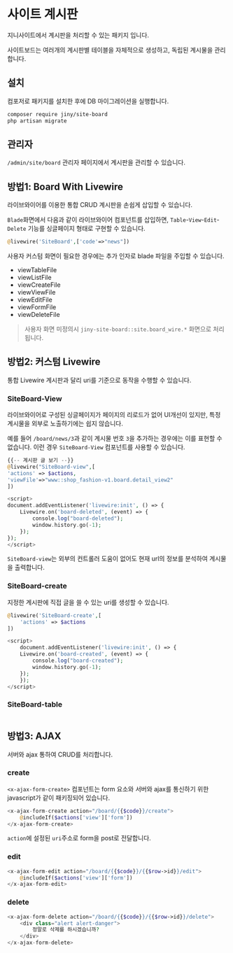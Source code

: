 # 사이트 계시판
지니사이트에서 계시판을 처리할 수 있는 패키지 입니다.

사이트보드는 여러개의 계시판별 테이블을 자체적으로 생성하고, 독립된 계시물을 관리합니다.


## 설치
컴포저로 패키지를 설치한 후에 DB 마이그레이션을 실행합니다.
```bash
composer require jiny/site-board
php artisan migrate
```

## 관리자
`/admin/site/board` 관리자 페이지에서 계시판을 관리할 수 있습니다.

## 방법1: Board With Livewire
라이브와이어를 이용한 통합 CRUD 계시판을 손쉽게 삽입할 수 있습니다.

`Blade`화면에서 다음과 같이 라이브와이어 컴포넌트를 삽입하면, 
`Table`-`View`-`Edit`-`Delete` 기능를 싱글페이지 형태로 구현할 수 있습니다.

```php
@livewire('SiteBoard',['code'=>"news"])
```

사용자 커스텀 화면이 필요한 경우에는 추가 인자로 blade 파일을 주입할 수 있습니다.
* viewTableFile
* viewListFile 
* viewCreateFile
* viewViewFile
* viewEditFile
* viewFormFile
* viewDeleteFile

> 사용자 화면 미정의시 `jiny-site-board::site.board_wire.*` 화면으로 처리됩니다.

## 방법2: 커스텀 Livewire
통합 Livewire 계시판과 달리 uri를 기준으로 동작을 수행할 수 있습니다.

### SiteBoard-View
라이브와이어로 구성된 싱글페이지가 페이지의 리로드가 없어 UI개선이 있지만, 특정 계시물을 외부로 노출하기에는 쉽지 않습니다.  

예를 들어 `/board/news/3`과 같이 계시물 번호 `3`을 추가하는 경우에는 이를 표현할 수 없습니다.
이런 경우 `SiteBoard-View` 컴포넌트를 사용할 수 있습니다.

```php
{{-- 계시판 글 보기 --}}
@livewire("SiteBoard-view",[
'actions' => $actions,
'viewFile'=>"www::shop_fashion-v1.board.detail_view2"
])

<script>
document.addEventListener('livewire:init', () => {
    Livewire.on('board-deleted', (event) => {
        console.log("board-deleted");
        window.history.go(-1);
    });
});
</script>
```

`SiteBoard-view`는 외부의 컨트롤러 도움이 없어도 현재 url의 정보를 분석하여 계시물을 출력합니다.

### SiteBoard-create
지정한 계시판에 직접 글을 쓸 수 있는 uri를 생성할 수 있습니다.

```php
@livewire('SiteBoard-create',[
    'actions' => $actions
])

<script>
    document.addEventListener('livewire:init', () => {
    Livewire.on('board-created', (event) => {
        console.log("board-created");
        window.history.go(-1);
    });
    });
</script>
```

### SiteBoard-table

```php
```

## 방법3: AJAX
서버와 ajax 통하여 CRUD를 처리합니다.

### create
`<x-ajax-form-create>` 컴포넌트는 form 요소와 서버와 ajax를 통신하기 위한 javascript가 같이 패키징되어 있습니다.

```php
<x-ajax-form-create action="/board/{{$code}}/create">
    @includeIf($actions['view']['form'])
</x-ajax-form-create>
```

`action`에 설정된 `uri`주소로 form을 post로 전달합니다.

### edit

```php
<x-ajax-form-edit action="/board/{{$code}}/{{$row->id}}/edit">
    @includeIf($actions['view']['form'])
</x-ajax-form-edit>
```

### delete

```php
<x-ajax-form-delete action="/board/{{$code}}/{{$row->id}}/delete">
    <div class="alert alert-danger">
        정말로 삭제를 하시겠습니까? 
    </div>
</x-ajax-form-delete>
```
